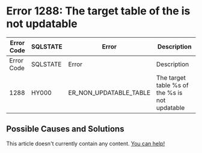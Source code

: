 
# Error 1288: The target table of the is not updatable


| Error Code | SQLSTATE | Error | Description |
| --- | --- | --- | --- |
| Error Code | SQLSTATE | Error | Description |
| 1288 | HY000 | ER_NON_UPDATABLE_TABLE | The target table %s of the %s is not updatable |




## Possible Causes and Solutions


This article doesn't currently contain any content. [You can help!](/en/writing-and-editing-knowledge-base-articles/)

